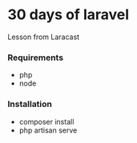 # 30 days of laravel

Lesson from Laracast

### Requirements

-   php
-   node

### Installation

-   composer install
-   php artisan serve
